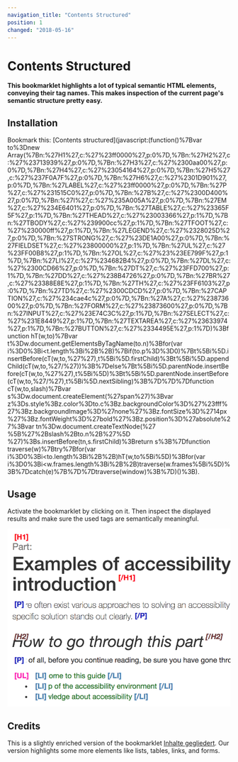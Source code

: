 ```yaml
---
navigation_title: "Contents Structured"
position: 1
changed: "2018-05-16"
---
```


# Contents Structured

**This bookmarklet highlights a lot of typical semantic HTML elements, conveying their tag names. This makes inspection of the current page's semantic structure pretty easy.**

## Installation

Bookmark this: [Contents structured](javascript:(function()%7Bvar to%3Dnew Array(%7Bn:%27H1%27,c:%27%23ff0000%27,p:0%7D,%7Bn:%27H2%27,c:%27%23713939%27,p:0%7D,%7Bn:%27H3%27,c:%27%2300aa00%27,p:0%7D,%7Bn:%27H4%27,c:%27%23054164%27,p:0%7D,%7Bn:%27H5%27,c:%27%237F0A7F%27,p:0%7D,%7Bn:%27H6%27,c:%27%2301D901%27,p:0%7D,%7Bn:%27LABEL%27,c:%27%23ff0000%27,p:0%7D,%7Bn:%27P%27,c:%27%231515C0%27,p:0%7D,%7Bn:%27B%27,c:%27%2300D400%27,p:0%7D,%7Bn:%27I%27,c:%27%235A005A%27,p:0%7D,%7Bn:%27EM%27,c:%27%234E6401%27,p:0%7D,%7Bn:%27TABLE%27,c:%27%23365F5F%27,p:1%7D,%7Bn:%27THEAD%27,c:%27%23003366%27,p:1%7D,%7Bn:%27TBODY%27,c:%27%239900cc%27,p:1%7D,%7Bn:%27TFOOT%27,c:%27%230000ff%27,p:1%7D,%7Bn:%27LEGEND%27,c:%27%2328025D%27,p:0%7D,%7Bn:%27STRONG%27,c:%27%23DE1A00%27,p:0%7D,%7Bn:%27FIELDSET%27,c:%27%23800000%27,p:1%7D,%7Bn:%27UL%27,c:%27%23FF00B8%27,p:1%7D,%7Bn:%27OL%27,c:%27%23%23EE799F%27,p:1%7D,%7Bn:%27LI%27,c:%27%234682B4%27,p:0%7D,%7Bn:%27DL%27,c:%27%2300CD66%27,p:0%7D,%7Bn:%27DT%27,c:%27%23FFD700%27,p:1%7D,%7Bn:%27DD%27,c:%27%238B4726%27,p:0%7D,%7Bn:%27BR%27,c:%27%23388E8E%27,p:1%7D,%7Bn:%27TH%27,c:%27%23FF6103%27,p:0%7D,%7Bn:%27TD%27,c:%27%2300CDCD%27,p:0%7D,%7Bn:%27CAPTION%27,c:%27%234cae4c%27,p:0%7D,%7Bn:%27A%27,c:%27%23873600%27,p:0%7D,%7Bn:%27FORM%27,c:%27%23873600%27,p:0%7D,%7Bn:%27INPUT%27,c:%27%23E74C3C%27,p:1%7D,%7Bn:%27SELECT%27,c:%27%231E8449%27,p:1%7D,%7Bn:%27TEXTAREA%27,c:%27%23633974%27,p:1%7D,%7Bn:%27BUTTON%27,c:%27%2334495E%27,p:1%7D)%3Bfunction hT(w,to)%7Bvar t%3Dw.document.getElementsByTagName(to.n)%3Bfor(var i%3D0%3Bi<t.length%3Bi%2B%2B)%7Bif(to.p%3D%3D0)%7Bt%5Bi%5D.insertBefore(cT(w,to,%27%27),t%5Bi%5D.firstChild)%3Bt%5Bi%5D.appendChild(cT(w,to,%27/%27))%3B%7Delse%7Bt%5Bi%5D.parentNode.insertBefore(cT(w,to,%27%27),t%5Bi%5D)%3Bt%5Bi%5D.parentNode.insertBefore(cT(w,to,%27/%27),t%5Bi%5D.nextSibling)%3B%7D%7D%7Dfunction cT(w,to,slash)%7Bvar s%3Dw.document.createElement(%27span%27)%3Bvar z%3Ds.style%3Bz.color%3Dto.c%3Bz.backgroundColor%3D%27%23fff%27%3Bz.backgroundImage%3D%27none%27%3Bz.fontSize%3D%2714px%27%3Bz.fontWeight%3D%27bold%27%3Bz.position%3D%27absolute%27%3Bvar tn%3Dw.document.createTextNode(%27 %5B%27%2Bslash%2Bto.n%2B%27%5D %27)%3Bs.insertBefore(tn,s.firstChild)%3Breturn s%3B%7Dfunction traverse(w)%7Btry%7Bfor(var i%3D0%3Bi<to.length%3Bi%2B%2B)hT(w,to%5Bi%5D)%3Bfor(var i%3D0%3Bi<w.frames.length%3Bi%2B%2B)traverse(w.frames%5Bi%5D)%3B%7Dcatch(e)%7B%7D%7Dtraverse(window)%3B%7D)()%3B).

## Usage

Activate the bookmarklet by clicking on it. Then inspect the displayed results and make sure the used tags are semantically meaningful.

![Results after firing "Contents structured" bookmarklet](_media/results-after-firing-contents-structured-bookmarklet.png)

## Credits

This is a slightly enriched version of the bookmarklet [Inhalte gegliedert](http://testen.bitv-test.de/bookmarklets.html). Our version highlights some more elements like lists, tables, links, and forms.